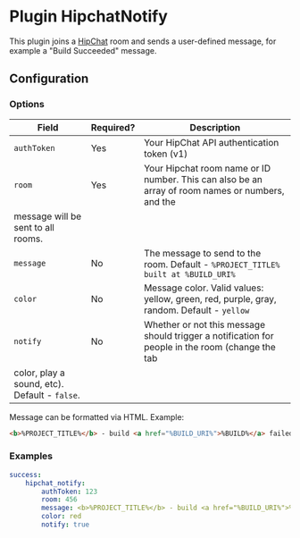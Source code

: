 Plugin HipchatNotify
====================

This plugin joins a [HipChat](https://www.hipchat.com/) room and sends a user-defined message, for example a 
"Build Succeeded" message.

Configuration
-------------

### Options

| Field | Required? | Description |
|-------|-----------|-------------|
| `authToken` | Yes | Your HipChat API authentication token (v1) |
| `room`      | Yes | Your Hipchat room name or ID number. This can also be an array of room names or numbers, and the 
message will be sent to all rooms. |
| `message`   | No  | The message to send to the room. Default - `%PROJECT_TITLE% built at %BUILD_URI%` |
| `color`     | No  | Message color. Valid values: yellow, green, red, purple, gray, random. Default - `yellow`|
| `notify`    | No  | Whether or not this message should trigger a notification for people in the room (change the tab 
color, play a sound, etc). Default - `false`. |

Message can be formatted via HTML. Example:
```html
<b>%PROJECT_TITLE%</b> - build <a href="%BUILD_URI%">%BUILD%</a> failed!
```

### Examples

```yaml
success:
    hipchat_notify:
        authToken: 123
        room: 456
        message: <b>%PROJECT_TITLE%</b> - build <a href="%BUILD_URI%">%BUILD%</a> failed!
        color: red
        notify: true
```
